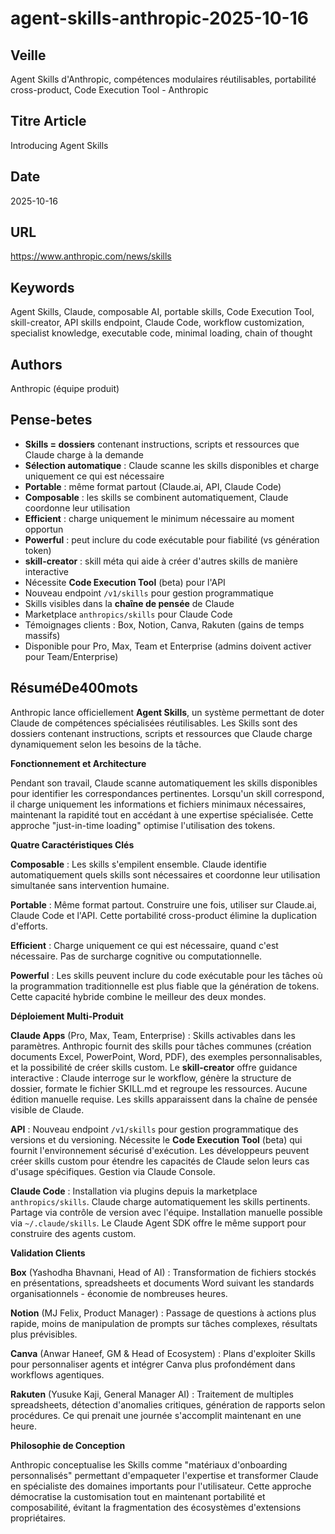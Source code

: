 # agent-skills-anthropic-2025-10-16

## Veille
Agent Skills d'Anthropic, compétences modulaires réutilisables, portabilité cross-product, Code Execution Tool - Anthropic

## Titre Article
Introducing Agent Skills

## Date
2025-10-16

## URL
https://www.anthropic.com/news/skills

## Keywords
Agent Skills, Claude, composable AI, portable skills, Code Execution Tool, skill-creator, API skills endpoint, Claude Code, workflow customization, specialist knowledge, executable code, minimal loading, chain of thought

## Authors
Anthropic (équipe produit)

## Pense-betes
- **Skills = dossiers** contenant instructions, scripts et ressources que Claude charge à la demande
- **Sélection automatique** : Claude scanne les skills disponibles et charge uniquement ce qui est nécessaire
- **Portable** : même format partout (Claude.ai, API, Claude Code)
- **Composable** : les skills se combinent automatiquement, Claude coordonne leur utilisation
- **Efficient** : charge uniquement le minimum nécessaire au moment opportun
- **Powerful** : peut inclure du code exécutable pour fiabilité (vs génération token)
- **skill-creator** : skill méta qui aide à créer d'autres skills de manière interactive
- Nécessite **Code Execution Tool** (beta) pour l'API
- Nouveau endpoint `/v1/skills` pour gestion programmatique
- Skills visibles dans la **chaîne de pensée** de Claude
- Marketplace `anthropics/skills` pour Claude Code
- Témoignages clients : Box, Notion, Canva, Rakuten (gains de temps massifs)
- Disponible pour Pro, Max, Team et Enterprise (admins doivent activer pour Team/Enterprise)

## RésuméDe400mots

Anthropic lance officiellement **Agent Skills**, un système permettant de doter Claude de compétences spécialisées réutilisables. Les Skills sont des dossiers contenant instructions, scripts et ressources que Claude charge dynamiquement selon les besoins de la tâche.

**Fonctionnement et Architecture**

Pendant son travail, Claude scanne automatiquement les skills disponibles pour identifier les correspondances pertinentes. Lorsqu'un skill correspond, il charge uniquement les informations et fichiers minimaux nécessaires, maintenant la rapidité tout en accédant à une expertise spécialisée. Cette approche "just-in-time loading" optimise l'utilisation des tokens.

**Quatre Caractéristiques Clés**

**Composable** : Les skills s'empilent ensemble. Claude identifie automatiquement quels skills sont nécessaires et coordonne leur utilisation simultanée sans intervention humaine.

**Portable** : Même format partout. Construire une fois, utiliser sur Claude.ai, Claude Code et l'API. Cette portabilité cross-product élimine la duplication d'efforts.

**Efficient** : Charge uniquement ce qui est nécessaire, quand c'est nécessaire. Pas de surcharge cognitive ou computationnelle.

**Powerful** : Les skills peuvent inclure du code exécutable pour les tâches où la programmation traditionnelle est plus fiable que la génération de tokens. Cette capacité hybride combine le meilleur des deux mondes.

**Déploiement Multi-Produit**

**Claude Apps** (Pro, Max, Team, Enterprise) : Skills activables dans les paramètres. Anthropic fournit des skills pour tâches communes (création documents Excel, PowerPoint, Word, PDF), des exemples personnalisables, et la possibilité de créer skills custom. Le **skill-creator** offre guidance interactive : Claude interroge sur le workflow, génère la structure de dossier, formate le fichier SKILL.md et regroupe les ressources. Aucune édition manuelle requise. Les skills apparaissent dans la chaîne de pensée visible de Claude.

**API** : Nouveau endpoint `/v1/skills` pour gestion programmatique des versions et du versioning. Nécessite le **Code Execution Tool** (beta) qui fournit l'environnement sécurisé d'exécution. Les développeurs peuvent créer skills custom pour étendre les capacités de Claude selon leurs cas d'usage spécifiques. Gestion via Claude Console.

**Claude Code** : Installation via plugins depuis la marketplace `anthropics/skills`. Claude charge automatiquement les skills pertinents. Partage via contrôle de version avec l'équipe. Installation manuelle possible via `~/.claude/skills`. Le Claude Agent SDK offre le même support pour construire des agents custom.

**Validation Clients**

**Box** (Yashodha Bhavnani, Head of AI) : Transformation de fichiers stockés en présentations, spreadsheets et documents Word suivant les standards organisationnels - économie de nombreuses heures.

**Notion** (MJ Felix, Product Manager) : Passage de questions à actions plus rapide, moins de manipulation de prompts sur tâches complexes, résultats plus prévisibles.

**Canva** (Anwar Haneef, GM & Head of Ecosystem) : Plans d'exploiter Skills pour personnaliser agents et intégrer Canva plus profondément dans workflows agentiques.

**Rakuten** (Yusuke Kaji, General Manager AI) : Traitement de multiples spreadsheets, détection d'anomalies critiques, génération de rapports selon procédures. Ce qui prenait une journée s'accomplit maintenant en une heure.

**Philosophie de Conception**

Anthropic conceptualise les Skills comme "matériaux d'onboarding personnalisés" permettant d'empaqueter l'expertise et transformer Claude en spécialiste des domaines importants pour l'utilisateur. Cette approche démocratise la customisation tout en maintenant portabilité et composabilité, évitant la fragmentation des écosystèmes d'extensions propriétaires.
